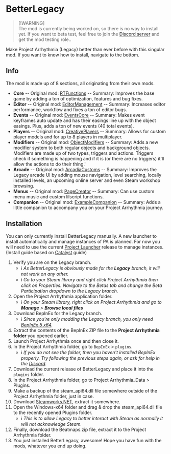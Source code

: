 ﻿# BetterLegacy

> [!WARNING]\
> The mod is currently being worked on, so there is no way to install yet. If you want to beta test, feel free to join the [Discord server](https://discord.gg/5XfVScJSK5) and get the mod testing role..

Make Project Arrhythmia (Legacy) better than ever before with this singular mod.
If you want to know how to install, navigate to the bottom.

## Info
The mod is made up of 8 sections, all originating from their own mods.
- **Core**
-- Original mod: [RTFunctions](https://github.com/RTMecha/RTFunctions)
-- Summary: Improves the base game by adding a ton of optimization, features and bug fixes.
- **Editor**
-- Original mod: [EditorManagement](https://github.com/RTMecha/EditorManagement)
-- Summary: Increases editor performance, workflow and fixes a ton of editor bugs.
- **Events**
-- Original mod: [EventsCore](https://github.com/RTMecha/EventsCore)
-- Summary: Makes event keyframes auto update and has their easings line up with the object easings. Plus, adds a ton of new events (40 total events).
- **Players**
-- Original mod: [CreativePlayers](https://github.com/RTMecha/CreativePlayers)
-- Summary: Allows for custom player models and for up to 8 players in multiplayer.
- **Modifiers**
-- Original mod: [ObjectModifiers](https://github.com/RTMecha/ObjectModifiers)
-- Summary: Adds a new modifier system to both regular objects and background objects. Modifiers are made up of two types, triggers and actions. Triggers check if something is happening and if it is (or there are no triggers) it'll allow the actions to do their thing.'
- **Arcade**
-- Original mod: [ArcadiaCustoms](https://github.com/RTMecha/ArcadiaCustoms)
-- Summary: Improves the Legacy arcade UI by adding mouse navigation, level searching, locally installed levels, an upcoming online server and even Steam workshop browsing.
- **Menus**
-- Original mod: [PageCreator](https://github.com/RTMecha/PageCreator)
-- Summary: Can use custom menu music and custom lilscript functions.
- **Companion**
-- Original mod: [ExampleCompanion](https://github.com/RTMecha/ExampleCompanion)
-- Summary: Adds a little companion to accompany you on your Project Arrhythmia journey.

## Installation
You can only currently install BetterLegacy manually. A new launcher to install automatically and manage instances of PA is planned. For now you will need to use the current [Project Launcher](https://github.com/RTMecha/ProjectLauncher/releases) release to manage instances. (Install guide based on [Catalyst](https://github.com/Reimnop/Catalyst) guide)
1. Verify you are on the Legacy branch.
	- ℹ️ _As BetterLegacy is obviously made for the **Legacy** branch, it will not work on any other._
	- ℹ️ _Go to your Steam library and right click Project Arrhythmia then click on Properties. Navigate to the Betas tab and change the Beta Participation dropdown to the Legacy branch._
1. Open the Project Arrhythmia application folder.
	- ℹ️ _On your Steam library, right click on Project Arrhythmia and go to **Manage** > **Browse local files**_
1. Download BepInEx for the Legacy branch.
	- ℹ️ _Since you're only modding the Legacy branch, you only need [BepInEx 5 x64](https://github.com/BepInEx/BepInEx/releases/download/v5.4.21/BepInEx_x64_5.4.21.0.zip)._
1. Extract the contents of the BepInEx ZIP file to the **Project Arrhythmia folder** you opened earlier.
1. Launch Project Arrhythmia once and then close it.
1. In the Project Arrhythmia folder, go to `BepInEx` > `plugins`.
	- ℹ️ _If you do not see the folder, then you haven't installed BepInEx properly. Try following the previous steps again, or ask for help in the [Discord](https://discord.gg/5XfVScJSK5)._
1. Download the current release of BetterLegacy and place it into the `plugins` folder.
1. In the Project Arrhythmia folder, go to Project Arrhythmia_Data > Plugins.
1. Make a backup of the steam_api64.dll file somewhere outside of the Project Arrhythmia folder, just in case.
1. Download [Steamworks.NET](https://github.com/rlabrecque/Steamworks.NET/releases/download/14.0.0/Steamworks.NET-Standalone_14.0.0.zip), extract it somewhere.
1. Open the Windows-x64 folder and drag & drop the steam_api64.dll file to the recently opened Plugins folder.
	- ℹ️ _This is to allow Legacy to better interact with Steam as normally it will not acknowledge Steam._
1. Finally, download the Beatmaps.zip file, extract it to the Project Arrhythmia folder.
1. You just installed BetterLegacy, awesome! Hope you have fun with the mods, whatever you end up doing.